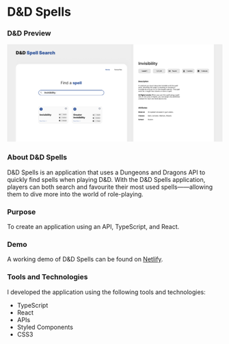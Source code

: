 # D&D Spells

### D&D Preview

![DND Spell Search](https://github.com/rachelleagarcia/dnd-spells-ts-react/blob/main/public/images/dnd-spells.jpg?raw=true 'DND Spell Search Preview')

### About D&D Spells

D&D Spells is an application that uses a Dungeons and Dragons API to quickly find spells when playing D&D. With the D&D Spells application, players can both search and favourite their most used spells——allowing them to dive more into the world of role-playing.

### Purpose

To create an application using an API, TypeScript, and React.

### Demo

A working demo of D&D Spells can be found on [Netlify](https://dndspells.netlify.app/).

### Tools and Technologies

I developed the application using the following tools and technologies:

- TypeScript
- React
- APIs
- Styled Components
- CSS3

